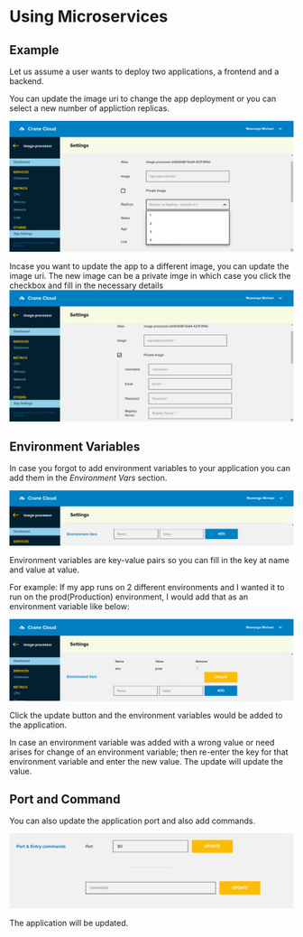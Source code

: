 # Using Microservices

## Example

Let us assume a user wants to deploy two applications, a frontend and a backend.

You can update the image uri to change the app deployment or you can select a new number of appliction replicas.

![](../img/appUpdateReplicas.png)

Incase you want to update the app to a different image, you can update the image uri. The new image can be a private imge in which case you click the checkbox and fill in the necessary details
![](../img/privateSection.png)

## Environment Variables

In case you forgot to add environment variables to your application you can add them in the _Environment Vars_ section.

![](../img/envs.png)

Environment variables are key-value pairs so you can fill in the key at name and value at value.

For example: If my app runs on 2 different environments and I wanted it to run on the prod(Production) environment, I would add that as an environment variable like below:

![](../img/env_example.png)

Click the update button and the environment variables would be added to the application.

In case an environment variable was added with a wrong value or need arises for change of an environment variable; then re-enter the key for that environment variable and enter the new value. The update will update the value.

## Port and Command

You can also update the application port and also add commands.

![](../img/port_command.png)

The application will be updated.
